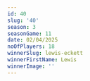 ```yaml
---
id: 40
slug: '40'
season: 3
seasonGame: 11
date: 02/04/2025
noOfPlayers: 18
winnerSlug: lewis-eckett
winnerFirstName: Lewis
winnerImage: ''
---
```

